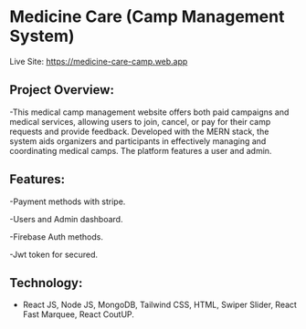 # Medicine Care (Camp Management System)

Live Site: https://medicine-care-camp.web.app

## Project Overview:
-This medical camp management website offers both paid campaigns and medical services, allowing users to join, cancel, or pay for their camp requests and provide feedback. Developed with the MERN stack, the system aids organizers and participants in effectively managing and coordinating medical camps. The platform features a user and admin.

## Features:
-Payment methods with stripe.

-Users and Admin dashboard.

-Firebase Auth methods.

-Jwt token for secured.


## Technology:
- React JS, Node JS, MongoDB, Tailwind CSS, HTML, Swiper Slider, React Fast Marquee, React CoutUP.
